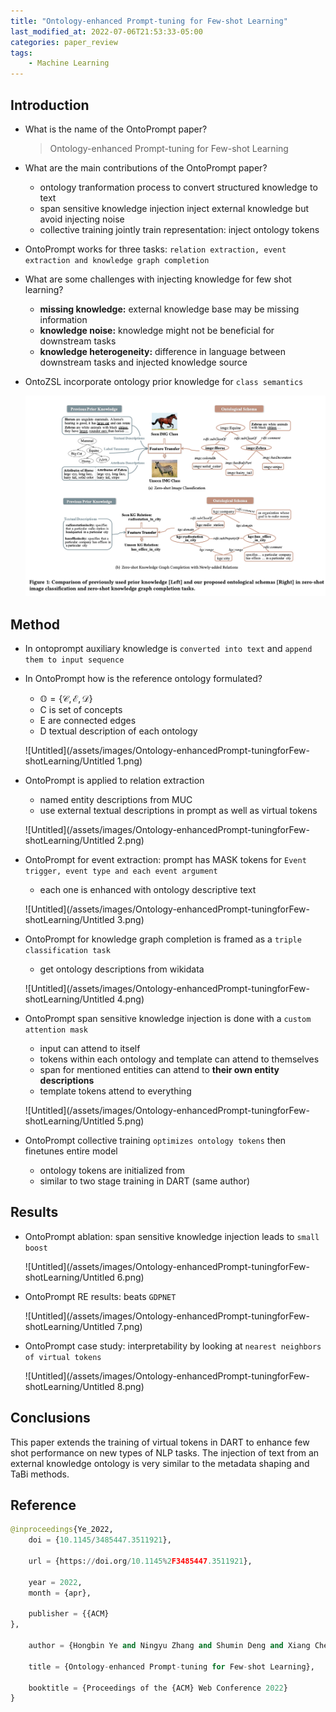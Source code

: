 ```yaml
---
title: "Ontology-enhanced Prompt-tuning for Few-shot Learning"
last_modified_at: 2022-07-06T21:53:33-05:00
categories: paper_review
tags:
    - Machine Learning
---
```


## Introduction

- What is the name of the OntoPrompt paper?
    
    > Ontology-enhanced Prompt-tuning for Few-shot Learning
    > 
    
- What are the main contributions of the OntoPrompt paper?
    - ontology tranformation  process to convert structured knowledge to text
    - span sensitive knowledge injection  inject external knowledge but avoid injecting noise
    - collective training jointly train representation: inject ontology tokens
- OntoPrompt works for three tasks: `relation extraction, event extraction and knowledge graph completion`
    
    
- What are some challenges with injecting knowledge for few shot learning?
    - **missing knowledge:** external knowledge base may be missing information
    - **knowledge noise:** knowledge might not be beneficial for downstream tasks
    - **knowledge heterogeneity:** difference in language between downstream tasks and injected knowledge source
    
- OntoZSL incorporate ontology prior knowledge for `class semantics`
    
    ![Untitled](/assets/images/Ontology-enhancedPrompt-tuningforFew-shotLearning/Untitled.png)
    

## Method

- In ontoprompt auxiliary knowledge is `converted into text` and `append them to input sequence`
    
    
- In OntoPrompt how is the reference ontology formulated?
    - $\mathbb{O}= \{\mathcal{C}, \mathcal{E}, \mathcal{D}\}$
    - C is set of concepts
    - E are connected edges
    - D textual description of each ontology
    
    ![Untitled](/assets/images/Ontology-enhancedPrompt-tuningforFew-shotLearning/Untitled 1.png)
    
- OntoPrompt is applied to relation extraction
    - named entity descriptions from MUC
    - use external textual descriptions in prompt as well as virtual tokens
    
    ![Untitled](/assets/images/Ontology-enhancedPrompt-tuningforFew-shotLearning/Untitled 2.png)
    
- OntoPrompt for event extraction: prompt has MASK tokens for `Event trigger, event type and each event argument`
    - each one is enhanced with ontology descriptive text
    
    ![Untitled](/assets/images/Ontology-enhancedPrompt-tuningforFew-shotLearning/Untitled 3.png)
    
- OntoPrompt for knowledge graph completion is framed as a `triple classification task`
    - get ontology descriptions from wikidata
    
    ![Untitled](/assets/images/Ontology-enhancedPrompt-tuningforFew-shotLearning/Untitled 4.png)
    
- OntoPrompt span sensitive knowledge injection is done with a `custom attention mask`
    - input can attend to itself
    - tokens within each ontology and template can attend to themselves
    - span for mentioned entities can attend to **their own entity descriptions**
    - template tokens attend to everything
    
    ![Untitled](/assets/images/Ontology-enhancedPrompt-tuningforFew-shotLearning/Untitled 5.png)
    
- OntoPrompt collective training `optimizes ontology tokens` then finetunes entire model
    - ontology tokens are initialized from
    - similar to two stage training in DART (same author)

## Results

- OntoPrompt ablation: span sensitive knowledge injection leads to `small boost`
    
    ![Untitled](/assets/images/Ontology-enhancedPrompt-tuningforFew-shotLearning/Untitled 6.png)
    
- OntoPrompt RE results: beats `GDPNET`
    
    ![Untitled](/assets/images/Ontology-enhancedPrompt-tuningforFew-shotLearning/Untitled 7.png)
    
- OntoPrompt case study: interpretability by looking at `nearest neighbors of virtual tokens`
    
    ![Untitled](/assets/images/Ontology-enhancedPrompt-tuningforFew-shotLearning/Untitled 8.png)
    

## Conclusions

This paper extends the training of virtual tokens in DART to enhance few shot performance on new types of NLP tasks. The injection of text from an external knowledge ontology is very similar to the metadata shaping and TaBi methods. 

## Reference

```python
@inproceedings{Ye_2022,
	doi = {10.1145/3485447.3511921},
  
	url = {https://doi.org/10.1145%2F3485447.3511921},
  
	year = 2022,
	month = {apr},
  
	publisher = {{ACM}
},
  
	author = {Hongbin Ye and Ningyu Zhang and Shumin Deng and Xiang Chen and Hui Chen and Feiyu Xiong and Xi Chen and Huajun Chen},
  
	title = {Ontology-enhanced Prompt-tuning for Few-shot Learning},
  
	booktitle = {Proceedings of the {ACM} Web Conference 2022}
}
```